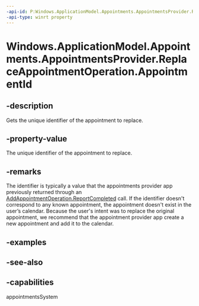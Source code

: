 ```yaml
---
-api-id: P:Windows.ApplicationModel.Appointments.AppointmentsProvider.ReplaceAppointmentOperation.AppointmentId
-api-type: winrt property
---
```


<!-- Property syntax
public string AppointmentId { get; }
-->

# Windows.ApplicationModel.Appointments.AppointmentsProvider.ReplaceAppointmentOperation.AppointmentId

## -description
Gets the unique identifier of the appointment to replace.

## -property-value
The unique identifier of the appointment to replace.

## -remarks
The identifier is typically a value that the appointments provider app previously returned through an [AddAppointmentOperation.ReportCompleted](addappointmentoperation_reportcompleted_458863373.md) call. If the identifier doesn't correspond to any known appointment, the appointment doesn't exist in the user’s calendar. Because the user's intent was to replace the original appointment, we recommend that the appointment provider app create a new appointment and add it to the calendar.
<!--and probably should not display UI? without an ID to lookup the info there would be nothing useful to display-->

## -examples

## -see-also

## -capabilities
appointmentsSystem
